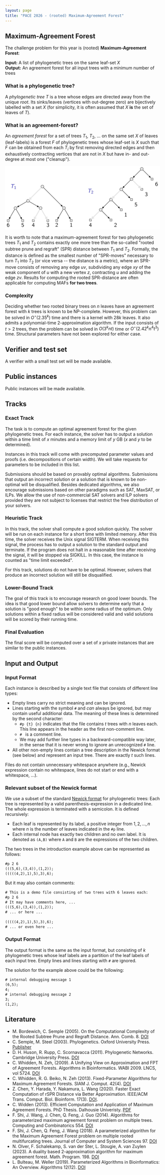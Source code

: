 ```yaml
---
layout: page 
title: "PACE 2026 - (rooted) Maximum-Agreement Forest"
---
```


## Maximum-Agreement Forest

The challenge problem for this year is (rooted) **Maximum-Agreement Forest**:

**Input:** A list of phylogenetic trees on the same leaf-set $X$ <br/>
**Output:** An agreement forest for all input trees with a minimum number of trees

### What is a phylogenetic tree?

A _phylogenetic tree_ $T$ is a tree whose edges are directed away from the unique _root_. Its sinks/leaves (vertices with out-degree zero) are bijectively labelled with a set $X$ (for simplicity, it is often assumed that $X$ **is** the set of leaves of $T$).

### What is an agreement-forest?

An _agreement forest_ for a set of trees $T_1$, $T_2$, $\ldots$ on the same set $X$ of leaves (leaf-labels) is a forest $F$ of phylogenetic trees whose leaf-set is $X$ such that $F$ can be obtained from each $T_i$ by first removing directed edges and then exhaustively contracting vertices that are not in $X$ but have in- and out-degree at most one ("cleanup").

![Example](/2026/img/example_MAF.png)

It is worth to note that a maximum-agreement forest for two phylogenetic trees $T_1$ and $T_2$ contains exactly one more tree than the so-called "rooted subtree prune and regraft" (SPR) distance between $T_1$ and $T_2$. Formally, the distance is defined as the smallest number of "SPR-moves" necessary to turn $T_1$ into $T_2$ (or vice versa -- the distance is a metric), where an SPR-move consists of removing any edge $uv$, subdividing any edge $xy$ of the weak component of $u$ with a new vertex $z$, contracting $u$ and adding the edge $zv$.
Results for computing the rooted SPR-distance are often applicable for computing MAFs **for two trees**.

### Complexity

Deciding whether two rooted binary trees on $n$ leaves have an agreement forest with $k$ trees is known to be NP-complete.
However, this problem can be solved in $O^\star(2.35^k)$ time and there is a kernel with $28k$ leaves.
It also admits a polynomial-time 2-approximation algorithm.
If the input consists of $t>2$ trees, then the problem can be solved in $O(3^knt)$ time or $O^\star(2.42^kn^4t^3)$ time.
Structural parameters have not been explored for either case.

## Verifier and test set
A verifier with a small test set will be made available.

## Public instances
Public instances will be made available.


## Tracks

### Exact Track

The task is to compute an optimal agreement forest for the given phylogenetic trees. For each instance, the solver has to output a solution within a time limit of $x$ minutes and a memory limit of $y$ GB ($x$ and $y$ to be determined).

Instances in this track will come with precomputed parameter values and proofs (i.e. decompositions of certain width).
We will take requests for parameters to be included in this list.

Submissions should be based on provably optimal algorithms. Submissions that output an incorrect solution or a solution that is known to be non-optimal will be disqualified. Besides dedicated algorithms, we also encourage submissions based on other paradigms such as SAT, MaxSAT, or ILPs. We allow the use of non-commercial SAT solvers and ILP solvers provided they are not subject to licenses that restrict the free distribution of your solvers.

### Heuristic Track

In this track, the solver shall compute a good solution quickly. The solver will be run on each instance for a short time with limited memory. After this time, the solver receives the Unix signal SIGTERM. When receiving this signal, the process has to output a solution to the standard output and terminate. 
If the program does not halt in a reasonable time after receiving the signal, it will be stopped via SIGKILL. In this case, the instance is counted as "time limit exceeded". 

For this track, solutions do not have to be optimal. However, solvers that produce an incorrect solution will still be disqualified.

### Lower-Bound Track

The goal of this track is to encourage research on good lower bounds. The idea is that good lower bound allow solvers to determine early that a solution is "good enough" to be within some radius of the optimum. Only solutions within a fixed radius will be considered valid and valid solutions will be scored by their running time.


### Final Evaluation
The final score will be computed over a set of $x$ private instances that are similar to the public instances.


## Input and Output

### Input Format

Each instance is described by a single text file that consists of different line types:
 - Empty lines carry no strict meaning and can be ignored. 
 - Lines starting with the symbol `#` and *can* always be ignored, but may contain useful additional data.
   The meaning of these lines is determined by the second character:
   - `#p {t} {n}` indicates that the file contains $t$ trees with $n$ leaves each.
     This line appears in the header as the first non-comment line.
   - `# ` is a comment line.
   - We may add further line types in a backward-compatible way later, in the sense that it is never wrong to ignore an unrecognized `#` line.
 - All other non-empty lines contain a tree description in the Newick format (see below) and represent an input tree.
   There are exactly $t$ such lines.

Files do not contain unnecessary whitespace anywhere (e.g., Newick expression contain no whitespace, lines do not start or end with a whitespace, ...).

### Relevant subset of the Newick format

We use a subset of the standard [Newick format](https://en.wikipedia.org/wiki/Newick_format) for phylogenetic trees:
Each tree is represented by a valid parenthesis-expression in a dedicated line. 
The whole expression is terminated with a semicolon.
It is defined recursively:
 - Each leaf is represented by its label, a positive integer from $1, 2, ..., n$ where $n$ is the number of leaves indicated in the `#p` line.
 - Each internal node has exactly two children and no own label.
   It is denoted as `(A,B)` where `A` and `B` are the expressions of the two children.

The two trees in the introduction example above can be represented as follows:
```
#p 2 6
(((5,6),(3,4)),(1,2));
(((((4,2),1),5),3),6);
```

But it may also contain comments:
```
# This is a demo file consisting of two trees with 6 leaves each:
#p 2 6
# It may have comments here, ...
(((5,6),(3,4)),(1,2));
# ... or here ...

(((((4,2),1),5),3),6);
# ... or even here ...
```


### Output Format
The output format is the same as the input format, but consisting of $k$ phylogenetic trees whose leaf labels are a partition of the leaf labels of each input tree.
Empty lines and lines starting with `#` are ignored.

The solution for the example above could be the following:
```
# internal debugging message 1
(6,5);
4;
# internal debugging message 2
3;
(1,2);
```

## Literature

- M. Bordewich, C. Semple (2005). On the Computational Complexity of the Rooted Subtree Prune and Regraft Distance. Ann. Comb. 8. [DOI](https://doi.org/10.1007/s00026-004-0229-z)
- C. Semple, M. Steel (2003). Phylogenetics. Oxford University Press. [Publisher](https://global.oup.com/academic/product/phylogenetics-9780198509424)
- D. H. Huson, R. Rupp, C. Scornavacca (2011). Phylogenetic Networks. Cambridge University Press. [DOI](https://doi.org/10.1017/CBO9780511974076)
- C. Whidden, N. Zeh, (2009). A Unifying View on Approximation and FPT of Agreement Forests. Algorithms in Bioinformatics. WABI 2009. LNCS, vol 5724. [DOI](https://doi.org/10.1007/978-3-642-04241-6_32)
- C. Whidden, R. G. Beiko, N. Zeh (2013). Fixed-Parameter Algorithms for Maximum Agreement Forests. SIAM J. Comput. 42(4). [DOI](https://doi.org/10.1137/110845045)
- Z. Chen, Y. Harada, Y. Nakamura, L. Wang (2020). Faster Exact Computation of rSPR Distance via Better Approximation. IEEE/ACM Trans. Comput. Biol. Bioinform. 17(3). [DOI](https://doi.org/10.1109/TCBB.2018.2878731).
- C. Widden (2013). Efficient Computation and Application of Maximum Agreement Forests. PhD Thesis. Dalhousie Univeristy. [PDF](https://dalspace.library.dal.ca/bitstreams/3b246ff4-5ec2-452f-95ab-ef1aed255373/download)
- F. Shi, J. Wang, J. Chen, Q. Feng, J. Guo (2014). Algorithms for parameterized maximum agreement forest problem on multiple trees. Computing and Combinatorics 554. [DOI](https://doi.org/10.1016/j.tcs.2013.12.025)
- F. Shi, J. Chen, Q. Feng, J. Wang (2018). A parameterized algorithm for the Maximum Agreement Forest problem on multiple rooted multifurcating trees. Journal of Computer and System Sciences 97. [DOI](https://doi.org/10.1016/j.jcss.2018.03.002)
- N. Olver, F. Schalekamp, S. van der Ster, L. Stougie, A. van Zuylen (2023). A duality based 2-approximation algorithm for maximum agreement forest. Math. Program. 198. [DOI](https://doi.org/10.1007/s10107-022-01790-y)
- L. Bulteau, M. Weller (2019). Parameterized Algorithms in Bioinformatics: An Overview. Algorithms 12(12). [DOI](https://doi.org/10.3390/a12120256)
